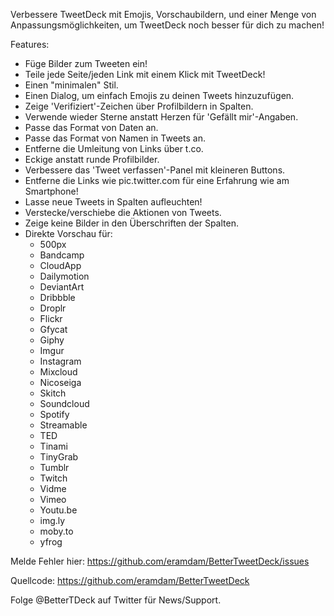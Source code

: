 Verbessere TweetDeck mit Emojis, Vorschaubildern, und einer Menge von Anpassungsmöglichkeiten, um TweetDeck noch besser für dich zu machen!

Features:

* Füge Bilder zum Tweeten ein!
* Teile jede Seite/jeden Link mit einem Klick mit TweetDeck!
* Einen "minimalen" Stil.
* Einen Dialog, um einfach Emojis zu deinen Tweets hinzuzufügen.
* Zeige 'Verifiziert'-Zeichen über Profilbildern in Spalten.
* Verwende wieder Sterne anstatt Herzen für 'Gefällt mir'-Angaben.
* Passe das Format von Daten an.
* Passe das Format von Namen in Tweets an.
* Entferne die Umleitung von Links über t.co.
* Eckige anstatt runde Profilbilder.
* Verbessere das 'Tweet verfassen'-Panel mit kleineren Buttons.
* Entferne die Links wie pic.twitter.com für eine Erfahrung wie am Smartphone!
* Lasse neue Tweets in Spalten aufleuchten!
* Verstecke/verschiebe die Aktionen von Tweets.
* Zeige keine Bilder in den Überschriften der Spalten.
* Direkte Vorschau für:
  * 500px
  * Bandcamp
  * CloudApp
  * Dailymotion
  * DeviantArt
  * Dribbble
  * Droplr
  * Flickr
  * Gfycat
  * Giphy
  * Imgur
  * Instagram
  * Mixcloud
  * Nicoseiga
  * Skitch
  * Soundcloud
  * Spotify
  * Streamable
  * TED
  * Tinami
  * TinyGrab
  * Tumblr
  * Twitch
  * Vidme
  * Vimeo
  * Youtu.be
  * img.ly
  * moby.to
  * yfrog

Melde Fehler hier:
https://github.com/eramdam/BetterTweetDeck/issues

Quellcode:
https://github.com/eramdam/BetterTweetDeck

Folge @BetterTDeck auf Twitter für News/Support.
